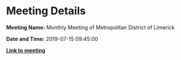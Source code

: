 # Meeting Details

**Meeting Name:** Monthly Meeting of Metropolitan District of Limerick

**Date and Time:** 2019-07-15 09:45:00

**<a href="https://www.limerick.ie/council/whats-on/monthly-meeting-metropolitan-district-limerick-53" target="_blank">Link to meeting</a>**
